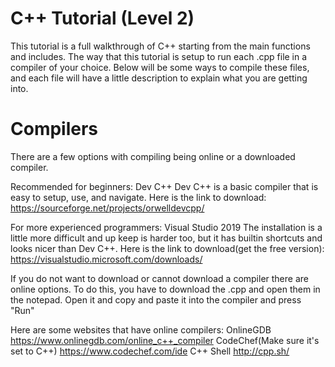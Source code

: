 # C++ Tutorial (Level 2)
This tutorial is a full walkthrough of C++ starting from the main functions and includes. The way that this tutorial is 
setup to run each .cpp file in a compiler of your choice. Below will be some ways to compile these files, and each file 
will have a little description to explain what you are getting into. 

# Compilers
There are a few options with compiling being online or a downloaded compiler. 

Recommended for beginners: Dev C++
Dev C++ is a basic compiler that is easy to setup, use, and navigate. Here is the link to download: 
https://sourceforge.net/projects/orwelldevcpp/

For more experienced programmers: Visual Studio 2019
The installation is a little more difficult and up keep is harder too, but it has builtin shortcuts
and looks nicer than Dev C++.
Here is the link to download(get the free version): https://visualstudio.microsoft.com/downloads/

If you do not want to download or cannot download a compiler there are online options. To do this, you have to download the .cpp and open them in the notepad. Open it and copy and paste it into the compiler and press
"Run"

Here are some websites that have online compilers:
OnlineGDB https://www.onlinegdb.com/online_c++_compiler
CodeChef(Make sure it's set to C++) https://www.codechef.com/ide 
C++ Shell http://cpp.sh/ 
